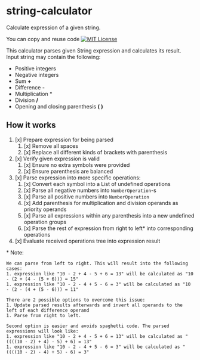 string-calculator
=================

Calculate expression of a given string.

You can copy and reuse code [![MIT License](http://img.shields.io/badge/license-MIT-green.svg)](https://github.com/selenide/selenide/blob/master/LICENSE)

This calculator parses given String expression and calculates its result. Input string may contain the following:
- Positive integers
- Negative integers
- Sum **+**
- Difference **-**
- Multiplication *
- Division **/**
- Opening and closing parenthesis **(** **)**  

How it works
------------

1. [x] Prepare expression for being parsed
    1. [x] Remove all spaces
    1. [x] Replace all different kinds of brackets with parenthesis
1. [x] Verify given expression is valid
    1. [x] Ensure no extra symbols were provided
    1. [x] Ensure parenthesis are balanced
1. [x] Parse expression into more specific operations:
    1. [x] Convert each symbol into a List of undefined operations
    1. [x] Parse all negative numbers into `NumberOperation`-s
    1. [x] Parse all positive numbers into `NumberOperation`
    1. [x] Add parenthesis for multiplication and division operands as priority operands
    1. [x] Parse all expressions within any parenthesis into a new undefined operation groups
    1. [x] Parse the rest of expression from right to left\* into corresponding operations
1. [x] Evaluate received operations tree into expression result

\* Note:

```text
We can parse from left to right. This will result into the following cases:
1. expression like "10 - 2 + 4 - 5 + 6 = 13" will be calculated as "10 - (2 + (4 - (5 + 6))) = 15"
1. expression like "10 - 2 - 4 + 5 - 6 = 3" will be calculated as "10 - (2 - (4 + (5 - 6))) = 11"

There are 2 possible options to overcome this issue:
1. Update parsed results afterwards and invert all operands to the left of each difference operand
1. Parse from right to left.

Second option is easier and avoids spaghetti code. The parsed expressions will look like:
1. expression like "10 - 2 + 4 - 5 + 6 = 13" will be calculated as "((((10 - 2) + 4) - 5) + 6) = 13"
1. expression like "10 - 2 - 4 + 5 - 6 = 3" will be calculated as "((((10 - 2) - 4) + 5) - 6) = 3"
```
